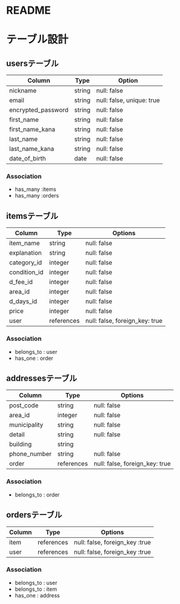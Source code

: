 # README

# テーブル設計
## usersテーブル
| Column             |  Type   | Option       |
| ------------------ | ------- | ------------ |
| nickname           | string  | null: false  |
| email              | string  | null: false, unique: true
| encrypted_password | string  | null: false  |
| first_name         | string  | null: false  |
| first_name_kana    | string  | null: false  |
| last_name          | string  | null: false  |
| last_name_kana     | string  | null: false  |
| date_of_birth      | date    | null: false  |
### Association
* has_many :items
* has_many :orders

## itemsテーブル
| Column      | Type     | Options     |
| ---------   | -------  | ----------- |
| item_name   | string   | null: false |
| explanation | string   | null: false |
| category_id | integer  | null: false |
| condition_id| integer  | null: false |
| d_fee_id    | integer  | null: false |
| area_id     | integer  | null: false |
| d_days_id   | integer  | null: false |
| price       | integer  | null: false |
| user        |references| null: false, foreign_key: true
### Association
* belongs_to : user
* has_one : order

## addressesテーブル
| Column      | Type     | Options     |
| ---------   | -------  | ----------- |
| post_code   | string   | null: false |
| area_id     | integer  | null: false |
| municipality| string   | null: false |
| detail      | string   | null: false |
| building    | string   |             |
| phone_number| string   | null: false |
| order       |references| null: false, foreign_key: true
### Association
* belongs_to : order


## ordersテーブル
| Column     |Type       |Options     |
| -----------|---------  |------------|
| item       | references|null: false, foreign_key :true
| user       | references|null: false, foreign_key :true
### Association
* belongs_to : user
* belongs_to : item
* has_one : address